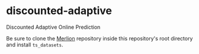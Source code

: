 # discounted-adaptive
Discounted Adaptive Online Prediction

Be sure to clone the [Merlion](https://github.com/salesforce/Merlion/tree/main) repository inside this repository's root directory and install `ts_datasets`.
